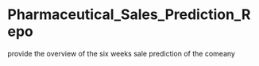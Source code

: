 # Pharmaceutical_Sales_Prediction_Repo
provide the overview  of the  six weeks sale prediction of the comeany
